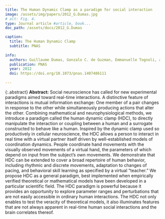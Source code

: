 ```yaml
---
title: The Human Dynamic Clamp as a paradigm for social interaction
image: /assets/img/papers/2012_G.Dumas.jpg
# alt: Fig. 4.
type: Journal article #article, book...
doc_path: /assets/docs/2012_G.Dumas

caption:
  title: The Human Dynamic Clamp
  subtitle: PNAS
  
info:
  authors: Guillaume Dumas, Gonzalo C. de Guzman, Emmanuelle Tognoli, and J. A. Scott Kelso
  publication: PNAS
  year: 2012
  doi: https://doi.org/10.1073/pnas.1407486111
  
---
```

{:.abstract}
**Abstract:**
Social neuroscience has called for new experimental paradigms aimed toward real-time interactions. A distinctive feature of interactions is mutual information exchange: One member of a pair changes in response to the other while simultaneously producing actions that alter the other. Combining mathematical and neurophysiological methods, we introduce a paradigm called the human dynamic clamp (HDC), to directly manipulate the interaction or coupling between a human and a surrogate constructed to behave like a human. Inspired by the dynamic clamp used so productively in cellular neuroscience, the HDC allows a person to interact in real time with a virtual partner itself driven by well-established models of coordination dynamics. People coordinate hand movements with the visually observed movements of a virtual hand, the parameters of which depend on input from the subject’s own movements. We demonstrate that HDC can be extended to cover a broad repertoire of human behavior, including rhythmic and discrete movements, adaptation to changes of pacing, and behavioral skill learning as specified by a virtual “teacher.” We propose HDC as a general paradigm, best implemented when empirically verified theoretical or mathematical models have been developed in a particular scientific field. The HDC paradigm is powerful because it provides an opportunity to explore parameter ranges and perturbations that are not easily accessible in ordinary human interactions. The HDC not only enables to test the veracity of theoretical models, it also illuminates features that are not always apparent in real-time human social interactions and the brain correlates thereof. <br>

<!-- **Key Words:**
*human–machine interface,*
*artificial agent,*
*computational social neuroscience,*
*multiscale dynamical systems* -->
